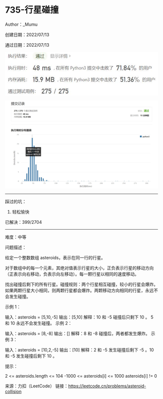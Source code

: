 # 735-行星碰撞

Author：_Mumu

创建日期：2022/07/13

通过日期：2022/07/13

![](./通过截图2.jpg)

![](./通过截图1.jpg)

*****

踩过的坑：

1. 轻松愉快

已解决：399/2704

*****

难度：中等

问题描述：

给定一个整数数组 asteroids，表示在同一行的行星。

对于数组中的每一个元素，其绝对值表示行星的大小，正负表示行星的移动方向（正表示向右移动，负表示向左移动）。每一颗行星以相同的速度移动。

找出碰撞后剩下的所有行星。碰撞规则：两个行星相互碰撞，较小的行星会爆炸。如果两颗行星大小相同，则两颗行星都会爆炸。两颗移动方向相同的行星，永远不会发生碰撞。

 

示例 1：

输入：asteroids = [5,10,-5]
输出：[5,10]
解释：10 和 -5 碰撞后只剩下 10 。 5 和 10 永远不会发生碰撞。
示例 2：

输入：asteroids = [8,-8]
输出：[]
解释：8 和 -8 碰撞后，两者都发生爆炸。
示例 3：

输入：asteroids = [10,2,-5]
输出：[10]
解释：2 和 -5 发生碰撞后剩下 -5 。10 和 -5 发生碰撞后剩下 10 。


提示：

2 <= asteroids.length <= 104
-1000 <= asteroids[i] <= 1000
asteroids[i] != 0

来源：力扣（LeetCode）
链接：https://leetcode.cn/problems/asteroid-collision